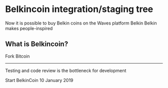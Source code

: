 Belkincoin integration/staging tree
=====================================

Now it is possible to buy Belkin coins on the Waves platform
Belkin
Belkin makes people-inspired



What is Belkincoin?
----------------

Fork Bitcoin 


-------

Testing and code review is the bottleneck for development

Start BelkinCoin 10 January 2019
